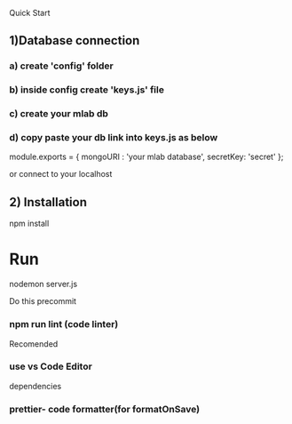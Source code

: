 Quick Start

## 1)Database connection

### a) create 'config' folder

### b) inside config create 'keys.js' file

### c) create your mlab db

### d) copy paste your db link into keys.js as below

module.exports = {
mongoURI : 'your mlab database',
secretKey: 'secret'
};

or connect to your localhost

## 2) Installation

npm install

# Run
nodemon server.js

Do this precommit
### npm run lint (code linter)

Recomended
### use vs Code Editor

dependencies
### prettier- code formatter(for formatOnSave)
